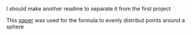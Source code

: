 I should make another readme to separate it from the first project

This [paper](https://www.cmu.edu/biolphys/deserno/pdf/sphere_equi.pdf) was used for the formula to evenly distribut points around a sphere
